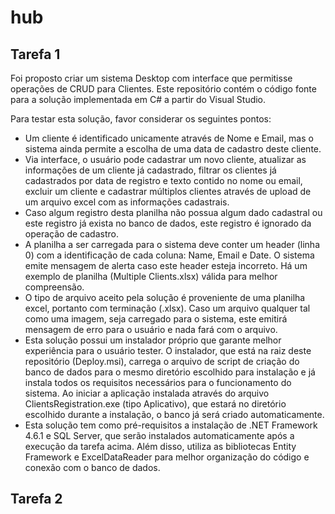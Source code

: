 # hub

## Tarefa 1

Foi proposto criar um sistema Desktop com interface que permitisse operações de CRUD para Clientes. Este repositório contém o código fonte para a solução implementada em C# a partir do Visual Studio.

Para testar esta solução, favor considerar os seguintes pontos:
* Um cliente é identificado unicamente através de Nome e Email, mas o sistema ainda permite a escolha de uma data de cadastro deste cliente.
* Via interface, o usuário pode cadastrar um novo cliente, atualizar as informações de um cliente já cadastrado, filtrar os clientes já cadastrados por data de registro e texto contido no nome ou email, excluir um cliente e cadastrar múltiplos clientes através de upload de um arquivo excel com as informações cadastrais. 
* Caso algum registro desta planilha não possua algum dado cadastral ou este registro já exista no banco de dados, este registro é ignorado da operação de cadastro.
* A planilha a ser carregada para o sistema deve conter um header (linha 0) com a identificação de cada coluna: Name, Email e Date. O sistema emite mensagem de alerta caso este header esteja incorreto. Há um exemplo de planilha (Multiple Clients.xlsx) válida para melhor compreensão. 
* O tipo de arquivo aceito pela solução é proveniente de uma planilha excel, portanto com terminação (.xlsx). Caso um arquivo qualquer tal como uma imagem, seja carregado para o sistema, este emitirá mensagem de erro para o usuário e nada fará com o arquivo.
* Esta solução possui um instalador próprio que garante melhor experiência para o usuário tester. O instalador, que está na raiz deste repositório (Deploy.msi), carrega o arquivo de script de criação do banco de dados para o mesmo diretório escolhido para instalação e já instala todos os requisitos necessários para o funcionamento do sistema. Ao iniciar a aplicação instalada através do arquivo ClientsRegistration.exe (tipo Aplicativo), que estará no diretório escolhido durante a instalação, o banco já será criado automaticamente.
* Esta solução tem como pré-requisitos a instalação de .NET Framework 4.6.1 e SQL Server, que serão instalados automaticamente após a execução da tarefa acima. Além disso, utiliza as bibliotecas Entity Framework e ExcelDataReader para melhor organização do código e conexão com o banco de dados.

## Tarefa 2

